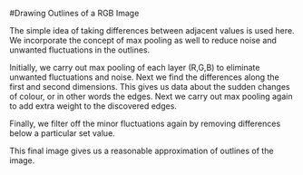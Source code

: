#Drawing Outlines of a RGB Image

The simple idea of taking differences between adjacent values is used here. We incorporate the concept of max pooling as well to reduce noise and unwanted fluctuations in the outlines. 

Initially, we carry out max pooling of each layer (R,G,B) to eliminate unwanted fluctuations and noise. Next we find the differences along the first and second dimensions. This gives us data about the sudden changes of colour, or in other words the edges. Next we carry out max pooling again to add extra weight to the discovered edges. 

Finally, we filter off the minor fluctuations again by removing differences below a particular set value. 

This final image gives us a reasonable approximation of outlines of the image. 